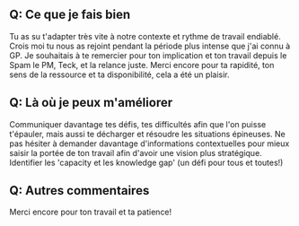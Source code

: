 ## Q: Ce que je fais bien
Tu as su t'adapter très vite à notre contexte et rythme de travail endiablé. Crois moi tu nous as rejoint pendant la période plus intense que j'ai connu à GP. Je souhaitais à te remercier pour ton implication et ton travail depuis le Spam le PM, Teck, et la relance juste. Merci encore pour ta rapidité, ton sens de la ressource et ta disponibilité, cela a été un plaisir.

## Q: Là où je peux m'améliorer
Communiquer davantage tes défis, tes difficultés afin que l'on puisse t'épauler, mais aussi te décharger et résoudre les situations épineuses.
Ne pas hésiter à demander davantage d'informations contextuelles pour mieux saisir la portée de ton travail afin d'avoir une vision plus stratégique.
Identifier les 'capacity et les knowledge gap' (un défi pour tous et toutes!)

## Q: Autres commentaires
Merci encore pour ton travail et ta patience!
